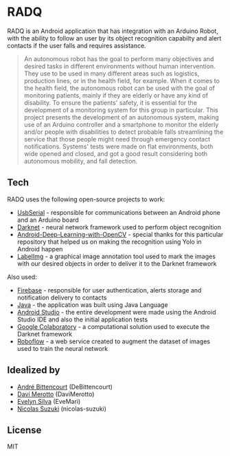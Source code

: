# RADQ

RADQ is an Android application that has integration with an Arduino Robot, with the ability to follow an user by its object recognition capabilty and alert contacts if the user falls and requires assistance.

>An autonomous robot has the goal to perform many objectives and desired tasks in different environments without human intervention. They use to be used in many different areas such as logistics, production lines, or in the health field, for example.
When it comes to the health field, the autonomous robot can be used with the goal of monitoring patients, mainly if they are elderly or have any kind of disability. To ensure the patients' safety, it is essential for the development of a monitoring system for this group in particular.
This project presents the development of an autonomous system, making use of an Arduino controller and a smartphone to monitor the elderly and/or people with disabilities to detect probable falls streamlining the service that those people might need through emergency contact notifications.
Systems' tests were made on flat environments, both wide opened and closed, and got a good result considering both autonomous mobility, and fall detection.

## Tech

RADQ uses the following open-source projects to work:
* [UsbSerial](https://github.com/felHR85/UsbSerial) - responsible for communications between an Android phone and an Arduino board
* [Darknet](https://github.com/AlexeyAB/darknet) - neural network framework used to perform object recognition
* [Android-Deep-Learning-with-OpenCV](https://github.com/ivangrov/Android-Deep-Learning-with-OpenCV) - special thanks for this particular repository that helped us on making the recognition using Yolo in Android happen
* [LabelImg](https://github.com/tzutalin/labelImg) - a graphical image annotation tool used to mark the images with our desired objects in order to deliver it to the Darknet framework

Also used:
* [Firebase](https://firebase.google.com/) - responsible for user authentication, alerts storage and notification delivery to contacts
* [Java](https://www.java.com/) - the application was built using Java Language
* [Android Studio](https://developer.android.com/studio) - the entire development were made using the Android Studio IDE and also the initial application tests
* [Google Colaboratory](https://colab.research.google.com/) - a computational solution used to execute the Darknet framework
* [Roboflow](https://roboflow.com/) - a web service created to augment the dataset of images used to train the neural network 

## Idealized by
* [André Bittencourt](https://github.com/DeBittencourt) (DeBittencourt)
* [Davi Merotto](https://github.com/DaviMerotto) (DaviMerotto)
* [Evelyn Silva](https://github.com/EveMari) (EveMari)
* [Nicolas  Suzuki](https://github.com/nicolas-suzuki) (nicolas-suzuki)

License
----

MIT

